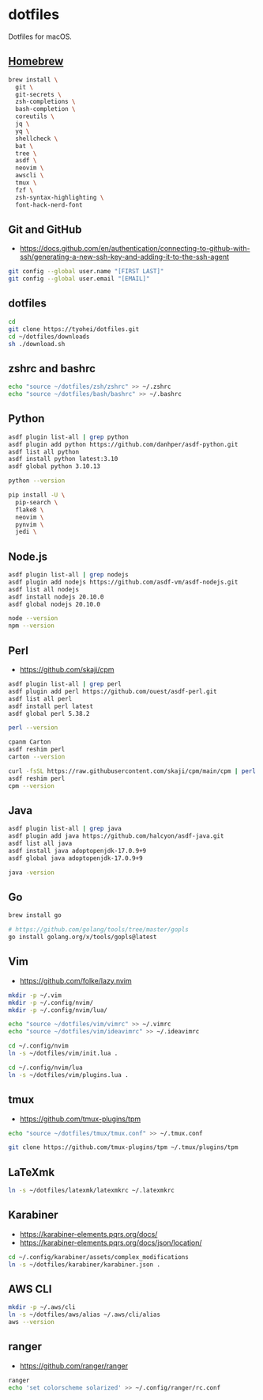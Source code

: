 # dotfiles

Dotfiles for macOS.

## [Homebrew](https://brew.sh/)

```sh
brew install \
  git \
  git-secrets \
  zsh-completions \
  bash-completion \
  coreutils \
  jq \
  yq \
  shellcheck \
  bat \
  tree \
  asdf \
  neovim \
  awscli \
  tmux \
  fzf \
  zsh-syntax-highlighting \
  font-hack-nerd-font
```

## Git and GitHub

- https://docs.github.com/en/authentication/connecting-to-github-with-ssh/generating-a-new-ssh-key-and-adding-it-to-the-ssh-agent

```sh
git config --global user.name "[FIRST LAST]"
git config --global user.email "[EMAIL]"
```

## dotfiles

```sh
cd
git clone https://tyohei/dotfiles.git
cd ~/dotfiles/downloads
sh ./download.sh
```

## zshrc and bashrc

```sh
echo "source ~/dotfiles/zsh/zshrc" >> ~/.zshrc
echo "source ~/dotfiles/bash/bashrc" >> ~/.bashrc
```

## Python

```sh
asdf plugin list-all | grep python
asdf plugin add python https://github.com/danhper/asdf-python.git
asdf list all python
asdf install python latest:3.10
asdf global python 3.10.13

python --version

pip install -U \
  pip-search \
  flake8 \
  neovim \
  pynvim \
  jedi \
```

## Node.js

```sh
asdf plugin list-all | grep nodejs
asdf plugin add nodejs https://github.com/asdf-vm/asdf-nodejs.git
asdf list all nodejs
asdf install nodejs 20.10.0
asdf global nodejs 20.10.0

node --version
npm --version
```

## Perl

* https://github.com/skaji/cpm

```sh
asdf plugin list-all | grep perl
asdf plugin add perl https://github.com/ouest/asdf-perl.git
asdf list all perl
asdf install perl latest
asdf global perl 5.38.2

perl --version

cpanm Carton
asdf reshim perl
carton --version

curl -fsSL https://raw.githubusercontent.com/skaji/cpm/main/cpm | perl - install -g App::cpm
asdf reshim perl
cpm --version
```

## Java

```sh
asdf plugin list-all | grep java
asdf plugin add java https://github.com/halcyon/asdf-java.git
asdf list all java
asdf install java adoptopenjdk-17.0.9+9
asdf global java adoptopenjdk-17.0.9+9

java -version
```

## Go

```sh
brew install go

# https://github.com/golang/tools/tree/master/gopls
go install golang.org/x/tools/gopls@latest
```

## Vim

* https://github.com/folke/lazy.nvim

```sh
mkdir -p ~/.vim
mkdir -p ~/.config/nvim/
mkdir -p ~/.config/nvim/lua/

echo "source ~/dotfiles/vim/vimrc" >> ~/.vimrc
echo "source ~/dotfiles/vim/ideavimrc" >> ~/.ideavimrc

cd ~/.config/nvim
ln -s ~/dotfiles/vim/init.lua .

cd ~/.config/nvim/lua
ln -s ~/dotfiles/vim/plugins.lua .
```

## tmux

* https://github.com/tmux-plugins/tpm

```sh
echo "source ~/dotfiles/tmux/tmux.conf" >> ~/.tmux.conf

git clone https://github.com/tmux-plugins/tpm ~/.tmux/plugins/tpm
```

## LaTeXmk

```sh
ln -s ~/dotfiles/latexmk/latexmkrc ~/.latexmkrc
```

## Karabiner

- https://karabiner-elements.pqrs.org/docs/
- https://karabiner-elements.pqrs.org/docs/json/location/

```sh
cd ~/.config/karabiner/assets/complex_modifications
ln -s ~/dotfiles/karabiner/karabiner.json .
```


## AWS CLI

```sh
mkdir -p ~/.aws/cli
ln -s ~/dotfiles/aws/alias ~/.aws/cli/alias
aws --version
```

## ranger

* https://github.com/ranger/ranger

```sh
ranger
echo 'set colorscheme solarized' >> ~/.config/ranger/rc.conf
```

